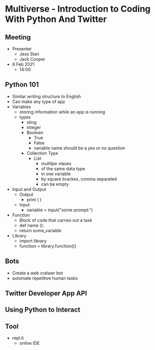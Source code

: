 ﻿# Multiverse - Introduction to Coding With Python And Twitter  
  
## Meeting  
  
* Presenter  
    * Jess Stan  
    * Jack Cooper  
* 8 Feb 2021  
    * 14:00  
  
## Python 101  
  
* Similar writing structure to English  
* Can make any type of app  
* Variables  
    * storing information while an app is running  
    * types  
        * sting  
        * integer  
        * Boolean  
            * True  
            * False  
            * variable name should be a yes or no question  
        * Collection Type  
            * List  
                * multilpe vlaues  
                * of the same data type  
                * in one variable  
                * by square brackes, comma separated  
                * can be empty  
* Input and Output  
    * Output  
        * print ( )  
    * Input  
        * variable = input("some prompt:")  
* Function  
    * Block of code that carries out a task  
    * def name ():  
    * return some_variable  
* Library  
    * import library  
    * function = library.function())  
  
## Bots  
  
* Create a web cralwer bot  
* automate repetitive human tasks  
  
## Twitter Developer App API  
  
## Using Python to Interact  
  
## Tool  
  
* repl.it  
    * online IDE  
